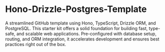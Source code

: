# Hono-Drizzle-Postgres-Template
A streamlined GitHub template using Hono, TypeScript, Drizzle ORM, and PostgreSQL. This starter kit offers a solid foundation for building fast, type-safe, and scalable web applications. Pre-configured with database setup, routing, and ORM integration, it accelerates development and ensures best practices right out of the box.
